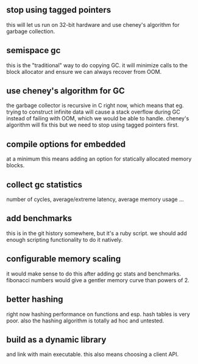 ## stop using tagged pointers
this will let us run on 32-bit hardware and use cheney's
algorithm for garbage collection.

## semispace gc
this is the "traditional" way to do copying GC. it will
minimize calls to the block allocator and ensure we can
always recover from OOM.

## use cheney's algorithm for GC
the garbage collector is recursive in C right now, which
means that eg. trying to construct infinite data will cause
a stack overflow during GC instead of failing with OOM,
which we would be able to handle. cheney's algorithm will
fix this but we need to stop using tagged pointers first.

## compile options for embedded
at a minimum this means adding an option for statically
allocated memory blocks.

## collect gc statistics
number of cycles, average/extreme latency, average memory
usage ...

## add benchmarks
this is in the git history somewhere, but it's a ruby
script. we should add enough scripting functionality to do
it natively.

## configurable memory scaling
it would make sense to do this after adding gc stats and
benchmarks. fibonacci numbers would give a gentler memory
curve than powers of 2.

## better hashing
right now hashing performance on functions and esp. hash
tables is very poor. also the hashing algorithm is totally
ad hoc and untested.

## build as a dynamic library
and link with main executable. this also means choosing a
client API.

